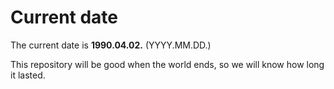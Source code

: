 # Current date

The current date is **1990.04.02.** (YYYY.MM.DD.)

This repository will be good when the world ends, so we will know how long it lasted.
